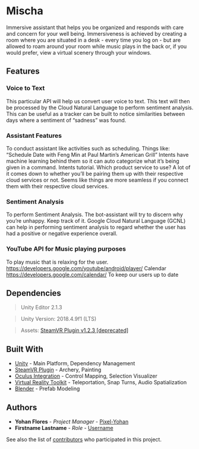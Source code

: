 # Mischa
Immersive assistant that helps you be organized and responds with care and concern for your well being. Immersiveness is achieved by creating a room where you are situated in a desk - every time you log on - but are allowed to roam around your room while music plays in the back or, if you would prefer, view a virtual scenery through your windows.

## Features
### Voice to Text
This particular API will help us convert user voice to text. This text will then be processed by the Cloud Natural Language to perform sentiment analysis. This can be useful as a tracker can be built to notice similarities between days where a sentiment of “sadness” was found. 
### Assistant Features
To conduct assistant like activities such as scheduling. Things like: “Schedule Date with Feng Min at Paul Martin’s American Grill”
Intents have machine learning behind them so it can auto categorize what it’s being given in a command.
Intents tutorial. 
Which product service to use? A lot of it comes down to whether you’ll be pairing them up with their respective cloud services or not. Seems like things are more seamless if you connect them with their respective cloud services.
### Sentiment Analysis
To perform Sentiment Analysis. The bot-assistant will try to discern why you’re unhappy. Keep track of it.
Google Cloud Natural Language  (GCNL) can help in performing sentiment analysis to regard whether the user has had a positive or negative experience overall.
### YouTube API for Music playing purposes
To play music that is relaxing for the user. 
https://developers.google.com/youtube/android/player/
Calendar
https://developers.google.com/calendar/
To keep our users up to date

## Dependencies
> Unity Editor 2.1.3

> Unity  Version: 2018.4.9f1 (LTS)

> Assets: [SteamVR Plugin v1.2.3 [deprecated]](https://github.com/ValveSoftware/steamvr_unity_plugin/releases/tag/1.2.3)

## Built With

* [Unity](https://unity3d.com/get-unity/download) - Main Platform, Dependency Management
* [SteamVR Plugin](https://assetstore.unity.com/packages/tools/integration/steamvr-plugin-32647) - Archery, Painting
* [Oculus Integration](https://assetstore.unity.com/packages/tools/integration/oculus-integration-82022) - Control Mapping, Selection Visualizer
* [Virtual Reality Toolkit](https://github.com/ExtendRealityLtd/VRTK) - Teleportation, Snap Turns, Audio Spatialization
* [Blender](https://www.blender.org/) - Prefab Modeling


## Authors

* **Yohan Flores** - *Project Manager* - [Pixel-Yohan](https://github.com/Pixel-Yohan)
* **Firstname Lastname** - *Role* - [Username](http://github.com/)


See also the list of [contributors](https://github.com/acm-projects/vr-assistant/graphs/contributors) who participated in this project.

